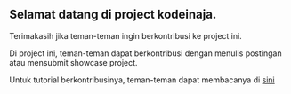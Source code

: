 ## Selamat datang di project kodeinaja.
Terimakasih jika teman-teman ingin berkontribusi ke project ini.

Di project ini, teman-teman dapat berkontribusi dengan menulis postingan atau mensubmit showcase project.

Untuk tutorial berkontribusinya, teman-teman dapat membacanya di [sini](https://www.kodeinaja.my.id/p/tutorial-berkontribusi-di-kodeinaja)
